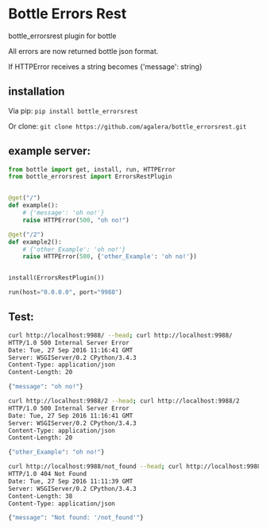 # Bottle Errors Rest
bottle_errorsrest plugin for bottle

All errors are now returned bottle json format.

If HTTPError receives a string becomes {'message': string}

## installation

Via pip:
```pip install bottle_errorsrest```

Or clone:
```git clone https://github.com/agalera/bottle_errorsrest.git```


## example server:
```python
from bottle import get, install, run, HTTPError
from bottle_errorsrest import ErrorsRestPlugin


@get("/")
def example():
    # {'message': 'oh no!'}
    raise HTTPError(500, "oh no!")

@get("/2")
def example2():
    # {'other_Example': 'oh no!'}
    raise HTTPError(500, {'other_Example': 'oh no!'})


install(ErrorsRestPlugin())

run(host="0.0.0.0", port="9988")

```

## Test:
```bash
curl http://localhost:9988/ --head; curl http://localhost:9988/
HTTP/1.0 500 Internal Server Error
Date: Tue, 27 Sep 2016 11:16:41 GMT
Server: WSGIServer/0.2 CPython/3.4.3
Content-Type: application/json
Content-Length: 20

{"message": "oh no!"}

curl http://localhost:9988/2 --head; curl http://localhost:9988/2
HTTP/1.0 500 Internal Server Error
Date: Tue, 27 Sep 2016 11:16:41 GMT
Server: WSGIServer/0.2 CPython/3.4.3
Content-Type: application/json
Content-Length: 20

{"other_Example": "oh no!"}

curl http://localhost:9988/not_found --head; curl http://localhost:9988/not_found
HTTP/1.0 404 Not Found
Date: Tue, 27 Sep 2016 11:11:39 GMT
Server: WSGIServer/0.2 CPython/3.4.3
Content-Length: 38
Content-Type: application/json

{"message": "Not found: '/not_found'"}
```
